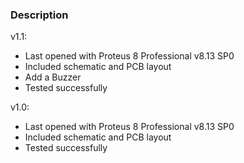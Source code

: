 ### Description

v1.1:
- Last opened with Proteus 8 Professional v8.13 SP0
- Included schematic and PCB layout
- Add a Buzzer
- Tested successfully

v1.0:
- Last opened with Proteus 8 Professional v8.13 SP0
- Included schematic and PCB layout
- Tested successfully
